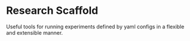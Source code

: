 # Research Scaffold

Useful tools for running experiments defined by yaml configs in a flexible and extensible manner.

